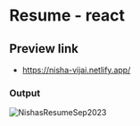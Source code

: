 # Resume - react

## Preview link
- https://nisha-vijai.netlify.app/

### Output
![NishasResumeSep2023](https://github.com/NishaVijai/Resume-master/assets/26595961/a129b7e0-065a-4040-a48b-96e7cccc69d8)

